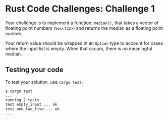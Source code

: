 # Rust Code Challenges: Challenge 1

Your challenge is to implement a function, `median()`, that takes a vector of floating point numbers (`Vec<f32>`) and returns the median as a floating point number.

Your return value should be wrapped in an `Option` type to account for cases where the input list is empty. When that occurs, there is no meaningful median.

## Testing your code

To test your solution, use `cargo test`.

```console
$ cargo test
...
running 2 tests
test empty_input ... ok
test one_two_five ... ok
...
```
